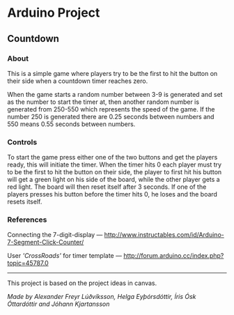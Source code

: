 # Arduino Project

## Countdown

### About
This is a simple game where players try to be the first to hit the button on their side when a countdown timer reaches zero.

When the game starts a random number between 3-9 is generated and set as the number to start the timer at, then another random number is generated from 250-550 which represents the speed of the game. If the number 250 is generated there are 0.25 seconds between numbers and 550 means 0.55 seconds between numbers.
### Controls
To start the game press either one of the two buttons and get the players ready, this will initiate the timer. When the timer hits 0 each player must try to be the first to hit the button on their side, the player to first hit his button will get a green light on his side of the board, while the other player gets a red light. The board will then reset itself after 3 seconds. If one of the players presses his button before the timer hits 0, he loses and the board resets itself.
### References
Connecting the 7-digit-display &mdash; http://www.instructables.com/id/Arduino-7-Segment-Click-Counter/

User *'CrossRoads'* for timer template &mdash; http://forum.arduino.cc/index.php?topic=45787.0

---

This project is based on the project ideas in canvas.

*Made by Alexander Freyr Lúðvíksson, Helga Eyþórsdóttir, Íris Ósk Óttardóttir and Jóhann Kjartansson*
